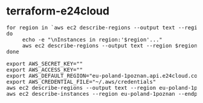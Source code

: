 # terraform-e24cloud

<pre>
for region in `aws ec2 describe-regions --output text --region eu-poland-1poznan --endpoint-url https://eu-poland-1poznan.api.e24cloud.com | cut -f3`
do
     echo -e "\nInstances in region:'$region'..."
     aws ec2 describe-regions --output text --region $region --endpoint-url https://eu-poland-1poznan.api.e24cloud.com
done

export AWS_SECRET_KEY=""
export AWS_ACCESS_KEY=""
export AWS_DEFAULT_REGION="eu-poland-1poznan.api.e24cloud.com"
export AWS_CREDENTIAL_FILE="~/.aws/credentials"
aws ec2 describe-regions --output text --region eu-poland-1poznan --endpoint-url https://eu-poland-1poznan.api.e24cloud.com
aws ec2 describe-instances --region eu-poland-1poznan --endpoint-url https://eu-poland-1poznan.api.e24cloud.com
</pre>
